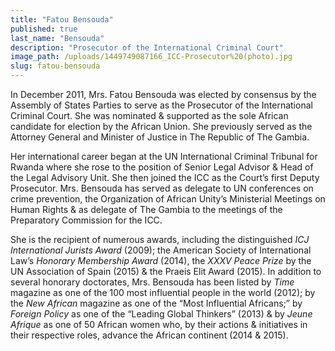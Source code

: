 ```yaml
---
title: "Fatou Bensouda"
published: true
last_name: "Bensouda"
description: "Prosecutor of the International Criminal Court"
image_path: /uploads/1449749087166_ICC-Prosecutor%20(photo).jpg
slug: fatou-bensouda
---
```


In December 2011, Mrs. Fatou Bensouda was elected by consensus by the Assembly of States Parties to serve as the Prosecutor of the International Criminal Court. She was nominated & supported as the sole African candidate for election by the African Union. She previously served as the Attorney General and Minister of Justice in The Republic of The Gambia.

Her international career began at the UN International Criminal Tribunal for Rwanda where she rose to the position of Senior Legal Advisor & Head of the Legal Advisory Unit. She then joined the ICC as the Court’s first Deputy Prosecutor. Mrs. Bensouda has served as delegate to UN conferences on crime prevention, the Organization of African Unity’s Ministerial Meetings on Human Rights & as delegate of The Gambia to the meetings of the Preparatory Commission for the ICC.

She is the recipient of numerous awards, including the distinguished _ICJ International Jurists Award_ (2009); the American Society of International Law’s _Honorary Membership Award_ (2014), the _XXXV Peace Prize_ by the UN Association of Spain (2015) & the Praeis Elit Award (2015). In addition to several honorary doctorates, Mrs. Bensouda has been listed by _Time_ magazine as one of the 100 most influential people in the world (2012); by the _New African_ magazine as one of the “Most Influential Africans;” by _Foreign Policy_ as one of the “Leading Global Thinkers” (2013) & by _Jeune Afrique_ as one of 50 African women who, by their actions & initiatives in their respective roles, advance the African continent (2014 & 2015).

